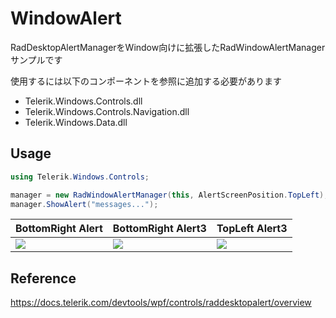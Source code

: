 ﻿# WindowAlert
RadDesktopAlertManagerをWindow向けに拡張したRadWindowAlertManagerサンプルです  

使用するには以下のコンポーネントを参照に追加する必要があります  
- Telerik.Windows.Controls.dll
- Telerik.Windows.Controls.Navigation.dll
- Telerik.Windows.Data.dll

## Usage
```cs
using Telerik.Windows.Controls;

manager = new RadWindowAlertManager(this, AlertScreenPosition.TopLeft);
manager.ShowAlert("messages...");
```
|BottomRight Alert|BottomRight Alert3|TopLeft Alert3|
|---|---|---|
|![](https://github.com/nosimo/CSharpSapmles/blob/image/images/window_alert_bottom_right1.png)|![](https://github.com/nosimo/CSharpSapmles/blob/image/images/window_alert_bottom_right3.png)|![](https://github.com/nosimo/CSharpSapmles/blob/image/images/window_alert_top_left3.png)|

## Reference
https://docs.telerik.com/devtools/wpf/controls/raddesktopalert/overview  
